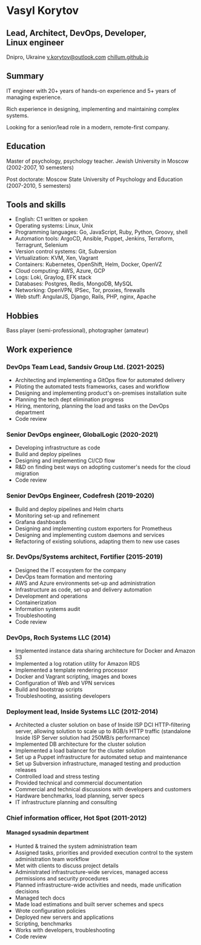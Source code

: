 # Vasyl Korytov

## Lead, Architect, DevOps, Developer, Linux&nbsp;engineer

Dnipro, Ukraine
<span class="right">[v.korytov@outlook.com](mailto:v.korytov@outlook.com)</span>
<span class="right">[chillum.github.io](https://chillum.github.io)</span>

Summary
-------

IT engineer with 20+ years of hands-on experience and 5+ years of managing experience.

Rich experience in designing, implementing and maintaining complex systems.

Looking for a senior/lead role in a modern, remote-first company.


Education
---------

Master of psychology, psychology teacher. Jewish University in Moscow  
(2002-2007, 10 semesters)

Post doctorate: Moscow State University of Psychology and Education  
(2007-2010, 5 semesters)


Tools and skills
----------------

* English: C1 written or spoken
* Operating systems: Linux, Unix
* Programming languages: Go, JavaScript, Ruby, Python, Groovy, shell
* Automation tools: ArgoCD, Ansible, Puppet, Jenkins, Terraform, Terragrunt, Selenium
* Version control systems: Git, Subversion
* Virtualization: KVM, Xen, Vagrant
* Containers: Kubernetes, OpenShift, Helm, Docker, OpenVZ
* Cloud computing: AWS, Azure, GCP
* Logs: Loki, Graylog, EFK stack
* Databases: Postgres, Redis, MongoDB, MySQL
* Networking: OpenVPN, IPSec, Tor, proxies, firewalls
* Web stuff: AngularJS, Django, Rails, PHP, nginx, Apache


Hobbies
-------
Bass player (semi-professional), photographer (amateur)


Work experience
---------------

### DevOps Team Lead, Sandsiv Group Ltd. (2021-2025)

* Architecting and implementing a GitOps flow for automated delivery
* Piloting the automated tests frameworks, cases and workflow
* Designing and implementing product's on-premises installation suite
* Planning the tech dept elimination progress
* Hiring, mentoring, planning the load and tasks on the DevOps department
* Code review


### Senior DevOps engineer, GlobalLogic (2020-2021)

* Developing infrastructure as code
* Build and deploy pipelines
* Designing and implementing CI/CD flow
* R&D on finding best ways on adopting customer's needs for the cloud migration
* Code review


### Senior DevOps Engineer, Codefresh (2019-2020)

* Build and deploy pipelines and Helm charts
* Monitoring set-up and refinement
* Grafana dashboards
* Designing and implementing custom exporters for Prometheus
* Designing and implementing custom daemons and services
* Refactoring of existing solutions, adapting them to new use cases


### Sr. DevOps/Systems architect, Fortifier (2015-2019)

* Designed the IT ecosystem for the company
* DevOps team formation and mentoring
* AWS and Azure environments set-up and administration
* Infrastructure as code, set-up and delivery automation
* Development and operations
* Containerization
* Information systems audit
* Troubleshooting
* Code review


### DevOps, Roch Systems LLC (2014)

* Implemented instance data sharing architecture for Docker and Amazon S3
* Implemented a log rotation utility for Amazon RDS
* Implemented a template rendering processor
* Docker and Vagrant scripting, images and boxes
* Configuration of Web and VPN services
* Build and bootstrap scripts
* Troubleshooting, assisting developers


### Deployment lead, Inside Systems LLC (2012-2014)

* Architected a cluster solution on base of Inside ISP DCI
  HTTP-filtering server, allowing solution to scale up to 8GB/s HTTP
  traffic (standalone Inside ISP Server solution had 250MB/s
  performance)
* Implemented DB architecture for the cluster solution
* Implemented a load balancer for the cluster solution
* Set up a Puppet infrastructure for automated setup and maintenance
* Set up Subversion infrastructure, managed testing and production releases
* Controlled load and stress testing
* Provided technical and commercial documentation
* Commercial and technical discussions with developers and customers
* Hardware benchmarks, load planning, server specs
* IT infrastructure planning and consulting


### Chief information officer, Hot Spot (2011-2012)

#### Managed sysadmin department
* Hunted & trained the system administration team
* Assigned tasks, priorities and provided execution control to the
  system administration team workflow
* Met with clients to discuss project details
* Administrated infrastructure-wide services, managed access
  permissions and security procedures
* Planned infrastructure-wide activities and needs, made unification decisions
* Managed tech docs
* Made load estimations and built server schemes and specs
* Wrote configuration policies
* Deployed new servers and applications
* Scripting, benchmarks
* Works with developers, troubleshooting
* Code review
